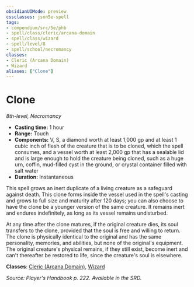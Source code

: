 ```yaml
---
obsidianUIMode: preview
cssclasses: json5e-spell
tags:
- compendium/src/5e/phb
- spell/class/cleric/arcana-domain
- spell/class/wizard
- spell/level/8
- spell/school/necromancy
classes:
- Cleric (Arcana Domain)
- Wizard
aliases: ["Clone"]
---
```

# Clone
*8th-level, Necromancy*  

- **Casting time:** 1 hour
- **Range:** Touch
- **Components:** V, S, a diamond worth at least 1,000 gp and at least 1 cubic inch of flesh of the creature that is to be cloned, which the spell consumes, and a vessel worth at least 2,000 gp that has a sealable lid and is large enough to hold the creature being cloned, such as a huge urn, coffin, mud-filled cyst in the ground, or crystal container filled with salt water
- **Duration:** Instantaneous

This spell grows an inert duplicate of a living creature as a safeguard against death. This clone forms inside the vessel used in the spell's casting and grows to full size and maturity after 120 days; you can also choose to have the clone be a younger version of the same creature. It remains inert and endures indefinitely, as long as its vessel remains undisturbed.

At any time after the clone matures, if the original creature dies, its soul transfers to the clone, provided that the soul is free and willing to return. The clone is physically identical to the original and has the same personality, memories, and abilities, but none of the original's equipment. The original creature's physical remains, if they still exist, become inert and can't thereafter be restored to life, since the creature's soul is elsewhere.

**Classes**: [Cleric (Arcana Domain)](/3-Mechanics/CLI/classes/cleric-arcana-domain-scag.md), [Wizard](/3-Mechanics/CLI/classes/wizard.md)

*Source: Player's Handbook p. 222. Available in the SRD.*